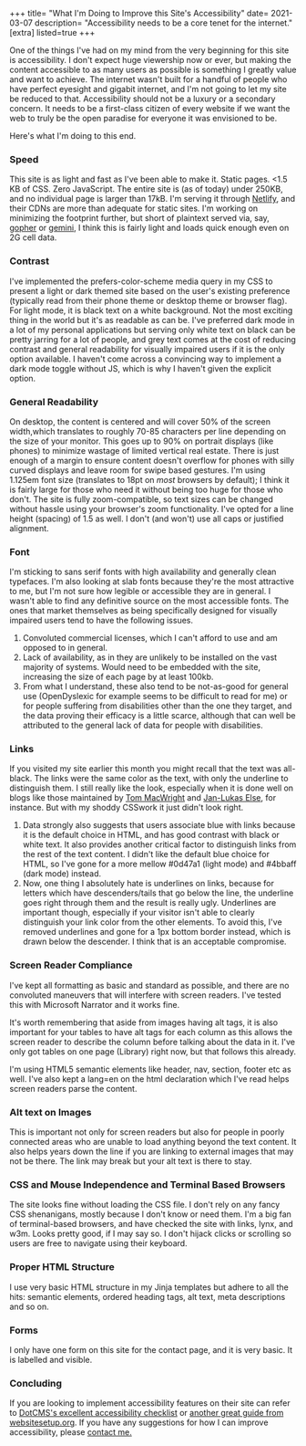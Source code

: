 +++
title= "What I'm Doing to Improve this Site's Accessibility"
date= 2021-03-07
description= "Accessibility needs to be a core tenet for the internet."
[extra]
listed=true
+++

One of the things I've had on my mind from the very beginning for this site is accessibility. I don't expect huge viewership now or ever, but making the content accessible to as many users as possible is something I greatly value and want to achieve. The internet wasn't built for a handful of people who have perfect eyesight and gigabit internet, and I'm not going to let my site be reduced to that. Accessibility should not be a luxury or a secondary concern. It needs to be a first-class citizen of every website if we want the web to truly be the open paradise for everyone it was envisioned to be. 

Here's what I'm doing to this end.

### Speed

This site is as light and fast as I've been able to make it. Static pages. <1.5 KB of CSS. Zero JavaScript. The entire site is (as of today) under 250KB, and no individual page is larger than 17kB. I'm serving it through [Netlify](https://netlify.com), and their CDNs are more than adequate for static sites. I'm working on minimizing the footprint further, but short of plaintext served via, say, [gopher](https://en.wikipedia.org/wiki/Gopher_(protocol)) or [gemini](https://gemini.circumlunar.space/), I think this is fairly light and loads quick enough even on 2G cell data.

### Contrast

I've implemented the prefers-color-scheme media query in my CSS to present a light or dark themed site based on the user's existing preference (typically read from their phone theme or desktop theme or browser flag). For light mode, it is black text on a white background. Not the most exciting thing in the world but it's as readable as can be. I've preferred dark mode in a lot of my personal applications but serving only white text on black can be pretty jarring for a lot of people, and grey text comes at the cost of reducing contrast and general readability for visually impaired users if it is the only option available. I haven't come across a convincing way to implement a dark mode toggle without JS, which is why I haven't given the explicit option. 

### General Readability

On desktop, the content is centered and will cover 50% of the screen width,which translates to roughly 70-85 characters per line depending on the size of your monitor. This goes up to 90% on portrait displays (like phones) to minimize wastage of limited vertical real estate. There is just enough of a margin to ensure content doesn't overflow for phones with silly curved displays and leave room for swipe based gestures. I'm using 1.125em font size (translates to 18pt on *most* browsers by default); I think it is fairly large for those who need it without being too huge for those who don't. The site is fully zoom-compatible, so text sizes can be changed without hassle using your browser's zoom functionality. I've opted for a line height (spacing) of 1.5 as well. I don't (and won't) use all caps or justified alignment.

### Font

I'm sticking to sans serif fonts with high availability and generally clean typefaces. I'm also looking at slab fonts because they're the most attractive to me, but I'm not sure how legible or accessible they are in general. I wasn't able to find any definitive source on the most accessible fonts. The ones that market themselves as being specifically designed for visually impaired users tend to have the following issues.

1. Convoluted commercial licenses, which I can't afford to use and am opposed to in general.
2. Lack of availability, as in they are unlikely to be installed on the vast majority of systems. Would need to be embedded with the site, increasing the size of each page by at least 100kb. 
3. From what I understand, these also tend to be not-as-good for general use (OpenDyslexic for example seems to be difficult to read for me) or for people suffering from disabilities other than the one they target, and the data proving their efficacy is a little scarce, although that can well be attributed to the general lack of data for people with disabilities.

### Links

If you visited my site earlier this month you might recall that the text was all-black. The links were the same color as the text, with only the underline to distinguish them. I still really like the look, especially when it is done well on blogs like those maintained by [Tom MacWright](https://macwright.com) and [Jan-Lukas Else](https://jlelse.dev), for instance. But with my shoddy CSSwork it just didn't look right. 

1. Data strongly also suggests that users associate blue with links because it is the default choice in HTML, and has good contrast with black or white text. It also provides another critical factor to distinguish links from the rest of the text content. I didn't like the default blue choice for HTML, so I've gone for a more mellow #0d47a1 (light mode) and #4bbaff (dark mode) instead.
1. Now, one thing I absolutely hate is underlines on links, because for letters which have descenders/tails that go below the line, the underline goes right through them and the result is really ugly. Underlines are important though, especially if your visitor isn't able to clearly distinguish your link color from the other elements. To avoid this, I've removed underlines and gone for a 1px bottom border instead, which is drawn below the descender. I think that is an acceptable compromise.

### Screen Reader Compliance

I've kept all formatting as basic and standard as possible, and there are no convoluted maneuvers that will interfere with screen readers. I've tested this with Microsoft Narrator and it works fine. 

It's worth remembering that aside from images having alt tags, it is also important for your tables to have alt tags for each column as this allows the screen reader to describe the column before talking about the data in it. I've only got tables on one page (Library) right now, but that follows this already. 

I'm using HTML5 semantic elements like header, nav, section, footer etc as well. I've also kept a lang=en on the html declaration which I've read helps screen readers parse the content.

### Alt text on Images

This is important not only for screen readers but also for people in poorly connected areas who are unable to load anything beyond the text content. It also helps years down the line if you are linking to external images that may not be there. The link may break but your alt text is there to stay.

### CSS and Mouse Independence and Terminal Based Browsers
The site looks fine without loading the CSS file. I don't rely on any fancy CSS shenanigans, mostly because I don't know or need them. I'm a big fan of terminal-based browsers, and have checked the site with links, lynx, and w3m. Looks pretty good, if I may say so. I don't hijack clicks or scrolling so users are free to navigate using their keyboard.

### Proper HTML Structure
I use very basic HTML structure in my Jinja templates but adhere to all the hits: semantic elements, ordered heading tags, alt text, meta descriptions and so on.

### Forms

I only have one form on this site for the contact page, and it is very basic. It is labelled and visible.

### Concluding

If you are looking to implement accessibility features on their site can refer to [DotCMS's excellent accessibility checklist](https://dotcms.com/blog/post/website-accessibility-checklist-10-steps-towards-website-compliance) or [another great guide from websitesetup.org](https://websitesetup.org/web-accessibility-checklist/).  If you have any suggestions for how I can improve accessibility, please [contact me.](/contact)
